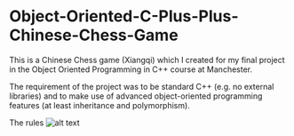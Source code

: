 # Object-Oriented-C-Plus-Plus-Chinese-Chess-Game

This is a Chinese Chess game (Xiangqi) which I created for my final project in the Object Oriented Programming in C++ course at Manchester. 

The requirement of the project was to be standard C++ (e.g. no external libraries) and to make use of advanced object-oriented programming features (at least inheritance and polymorphism). 

The rules
![alt text](https://i.ibb.co/mtpjn0r/thumbnail-Screen-Shot-2019-05-09-at-8-29-10-PM.png)
